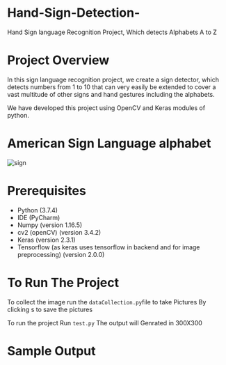 # Hand-Sign-Detection-
Hand Sign language Recognition Project, Which detects Alphabets A to Z
# Project Overview 
In this sign language recognition project, we create a sign detector, which detects numbers from 1 to 10 that can very easily be extended to cover a vast multitude of other signs and hand gestures including the alphabets.

We have developed this project using OpenCV and Keras modules of python.
# American Sign Language alphabet
![sign](https://user-images.githubusercontent.com/111560544/185643118-9a0592e0-5e48-412e-9e0f-b5af3815d4df.jpg)

# Prerequisites
- Python (3.7.4)
- IDE (PyCharm)
- Numpy (version 1.16.5)
- cv2 (openCV) (version 3.4.2)
- Keras (version 2.3.1)
- Tensorflow (as keras uses tensorflow in backend and for image preprocessing) (version 2.0.0)

# To Run The Project
To collect the image run the `dataCollection.py`file to take Pictures
By clicking s to save the pictures


To run the project Run `test.py` 
The output will Genrated in 300X300

# Sample Output
